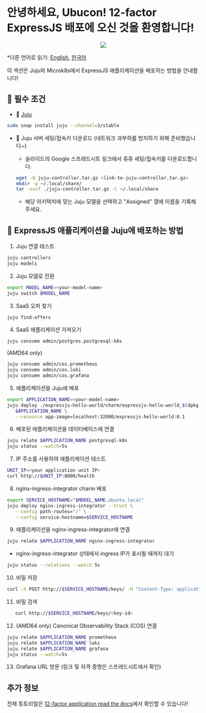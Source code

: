 # 안녕하세요, Ubucon! 12-factor ExpressJS 배포에 오신 것을 환영합니다!

<p align="center">
    <img src="https://res.cloudinary.com/canonical/image/fetch/f_auto,q_auto,fl_sanitize,w_450,h_366/https://assets.ubuntu.com/v1/8e1d3bf5-juju-hero-juju.is.svg">
</p>

\*다른 언어로 읽기: [English](README.md), [한국어](README.ko.md)

이 섹션은 Juju와 Microk8s에서 ExpressJS 애플리케이션을 배포하는 방법을 안내합니다!

## 📝 필수 조건

- 🔮 [Juju](https://juju.is/)
  
```bash
sudo snap install juju --channel=3/stable
```

- 🔑 Juju 서버 세팅/접속키 다운로드 (네트워크 과부하를 방지하기 위해 준비했습니다~)
  - 슬라이드의 Google 스프레드시트 링크에서 쥬쥬 세팅/접속키를 다운로드합니다.
    
   ```bash
   wget -O juju-controller.tar.gz <link-to-juju-controller.tar.gz>
   mkdir -p ~/.local/share/
   tar -xvzf ./juju-controller.tar.gz -C ~/.local/share
   ```
   - 해당 아키텍처에 맞는 Juju 모델을 선택하고 "Assigned" 열에 이름을 기록해주세요.

## 🚀 ExpressJS 애플리케이션을 Juju에 배포하는 방법

1. Juju 연결 테스트
   
```bash
juju controllers
juju models
```
2. Juju 모델로 전환
   
```bash
export MODEL_NAME=<your-model-name>
juju switch $MODEL_NAME
```
3. SaaS 오퍼 찾기
   
```bash
juju find-offers
```
4. SaaS 애플리케이션 가져오기
   
```bash
juju consume admin/postgres.postgresql-k8s
```

(AMD64 only)

```bash
juju consume admin/cos.prometheus
juju consume admin/cos.loki
juju consume admin/cos.grafana
```

5. 애플리케이션을 Juju에 배포
   
```bash
export APPLICATION_NAME=<your-model-name>
juju deploy ./expressjs-hello-world/charm/expressjs-hello-world_$(dpkg --print-architecture).charm \
   $APPLICATION_NAME \
   --resource app-image=localhost:32000/expressjs-hello-world:0.1
```

6. 배포된 애플리케이션을 데이터베이스에 연결
   
```bash
juju relate $APPLICATION_NAME postgresql-k8s
juju status --watch=5s
```

7. IP 주소를 사용하여 애플리케이션 테스트
   
```bash
UNIT_IP=<your application unit IP>
curl http://$UNIT_IP:8000/health
```

8. nginx-ingress-integrator charm 배포
   
```bash
export SERVICE_HOSTNAME="$MODEL_NAME.ubuntu.local"
juju deploy nginx-ingress-integrator --trust \
   --config path-routes="/" \
   --config service-hostname=$SERVICE_HOSTNAME
```

9. 애플리케이션을 nginx-ingress-integrator에 연결
   
```bash
juju relate $APPLICATION_NAME nginx-ingress-integrator
```
   - nginx-ingress-integrator 상태에서 ingress IP가 표시될 때까지 대기
      
```bash
juju status --relations --watch 5s
```

10. 비밀 저장
   
```bash
curl -X POST http://$SERVICE_HOSTNAME/keys/ -H "Content-Type: application/json" --data '{"value": "저 사실 민초파입니다."}' -Lkv
```
11. 비밀 검색
    
```bash
   curl http://$SERVICE_HOSTNAME/keys/<key-id>
```

12. (AMD64 only) Canonical Observability Stack (COS) 연결
   
```bash
juju relate $APPLICATION_NAME prometheus
juju relate $APPLICATION_NAME loki
juju relate $APPLICATION_NAME grafana
juju status --watch=5s
```

13. Grafana URL 방문 (링크 및 자격 증명은 스프레드시트에서 확인)

## 추가 정보

전체 튜토리얼은 [12-factor application read the docs](https://canonical-12-factor-app-support.readthedocs-hosted.com/latest/tutorial/)에서 확인할 수 있습니다!
